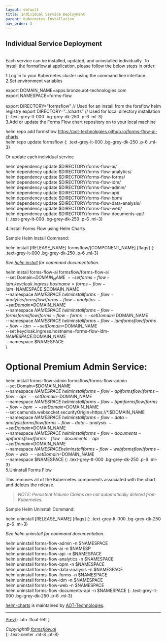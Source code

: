 ```yaml
---
layout: default
title: Individual Service Deployment
parent: Kubernetes Installation
nav_order: 3
---
```


## Individual Service Deployment
\
Each service can be installed, updated, and uninstalled individually. To install the formsflow.ai application, please follow the below steps in order:

1.Log in to your Kubernetes cluster using the command line interface.  
2.Set environment variables

  export DOMAIN_NAME=apps.bronze.aot-technologies.com  
  export NAMESPACE=forms-flow  
  \
  export DIRECTORY="formsflow" // Used for an install from the forsflow helm registry
  export DIRECTORY=”../charts” // Used for local directory installation
 {: .text-grey-lt-000 .bg-grey-dk-250 .p-6 .ml-3}  
 3.Add or update the Forms Flow chart repository on to your local machine  

 helm repo add formsflow https://aot-technologies.github.io/forms-flow-ai-charts  
 helm repo update formsflow
 {: .text-grey-lt-000 .bg-grey-dk-250 .p-6 .ml-3}  

 Or update each individual service   
 

 helm dependency update $DIRECTORY/forms-flow-ai/  
 helm dependency update $DIRECTORY/forms-flow-analytics/  
 helm dependency update $DIRECTORY/forms-flow-forms/  
 helm dependency update $DIRECTORY/forms-flow-idm/  
 helm dependency update $DIRECTORY/forms-flow-admin/  
 helm dependency update $DIRECTORY/forms-flow-api/  
 helm dependency update $DIRECTORY/forms-flow-bpm/  
 helm dependency update $DIRECTORY/forms-flow-data-analysis/  
 helm dependency update $DIRECTORY/forms-flow-web/  
 helm dependency update $DIRECTORY/forms-flow-documents-api/  
 {: .text-grey-lt-000 .bg-grey-dk-250 .p-6 .ml-3} 

 4.Install Forms Flow using Helm Charts  

 Sample Helm Install Command:

 helm install [RELEASE_NAME] formsflow/[COMPONENT_NAME] [flags]
 {: .text-grey-lt-000 .bg-grey-dk-250 .p-6 .ml-3}  

 *See [helm install](https://helm.sh/docs/helm/helm_install/) for command documentation*. 

 helm install forms-flow-ai formsflow/forms-flow-ai \
 --set Domain=$DOMAIN_NAME \ 
 --set forms-flow-idm.keycloak.ingress.hostname=forms-flow-idm-$NAMESPACE.$DOMAIN_NAME \
 --namespace $NAMESPACE  
\
 helm install forms-flow-analytics formsflow/forms-flow-analytics \
 --set Domain=$DOMAIN_NAME \
 --namespace $NAMESPACE   
\
 helm install forms-flow-forms formsflow/forms-flow-forms \
 --set Domain=$DOMAIN_NAME \
 --namespace $NAMESPACE   
\
 helm install forms-flow-idm formsflow/forms-flow-idm \
 --set Domain=$DOMAIN_NAME \
 --set keycloak.ingress.hostname=forms-flow-idm-$NAMESPACE.$DOMAIN_NAME \
 --namespace $NAMESPACE
\
\
 # Optional Premium Admin Service:  
 helm install forms-flow-admin formsflow/forms-flow-admin \
 --set Domain=$DOMAIN_NAME \
 --namespace $NAMESPACE   
\
 helm install forms-flow-api formsflow/forms-flow-api \
 --set Domain=$DOMAIN_NAME \
 --namespace $NAMESPACE   
\
 helm install forms-flow-bpm formsflow/forms-flow-bpm \
 --set Domain=$DOMAIN_NAME \
 --set camunda.websocket.securityOrigin=https://*.$DOMAIN_NAME \
 --namespace $NAMESPACE   
\
 helm install forms-flow-data-analysis formsflow/forms-flow-data-analysis \
 --set Domain=$DOMAIN_NAME \
 --namespace $NAMESPACE   
\
 helm install forms-flow-documents-api formsflow/forms-flow-documents-api \
 --set Domain=$DOMAIN_NAME \
 --namespace $NAMESPACE  
 helm install forms-flow-web formsflow/forms-flow-web \
 --set Domain=$DOMAIN_NAME \
 --namespace $NAMESPACE
{: .text-grey-lt-000 .bg-grey-dk-250 .p-6 .ml-3}  
5.Uninstall Forms Flow  

This removes all of the Kubernetes components associated with the chart and deletes the release.  

> *NOTE: Persistent Volume Claims are not automatically deleted from Kubernetes.*  

Sample Helm Uninstall Command:  
 
helm uninstall [RELEASE_NAME] [flags]
{: .text-grey-lt-000 .bg-grey-dk-250 .p-6 .ml-3}   

*See helm uninstall for command documentation.*  
 
helm uninstall forms-flow-admin -n $NAMESPACE
\
helm uninstall forms-flow-ai -n $NAMESP
\
helm uninstall forms-flow-api -n $NAMESPACE
\
helm uninstall forms-flow-analytics -n $NAMESPACE
\
helm uninstall forms-flow-bpm -n $NAMESPACE
\
helm uninstall forms-flow-data-analysis -n $NAMESPACE
\
helm uninstall forms-flow-forms -n $NAMESPACE
\
helm uninstall forms-flow-idm -n $NAMESPACE
\
helm uninstall forms-flow-web -n $NAMESPACE
\
helm uninstall forms-flow-documents-api -n $NAMESPACE
{: .text-grey-lt-000 .bg-grey-dk-250 .p-6 .ml-3}  

[helm-charts](https://github.com/AOT-Technologies/forms-flow-ai-charts) is maintained by [AOT-Technologies](https://github.com/AOT-Technologies).


--- 

[Prev](/forms-flow-installation-doc/Pages/Kubernetes/KubernetesQuick.html){: .btn .float-left }

*Copyright© [formsflow.ai](https://formsflow.ai/)*   
{: .text-center .mt-8 .pt-8}